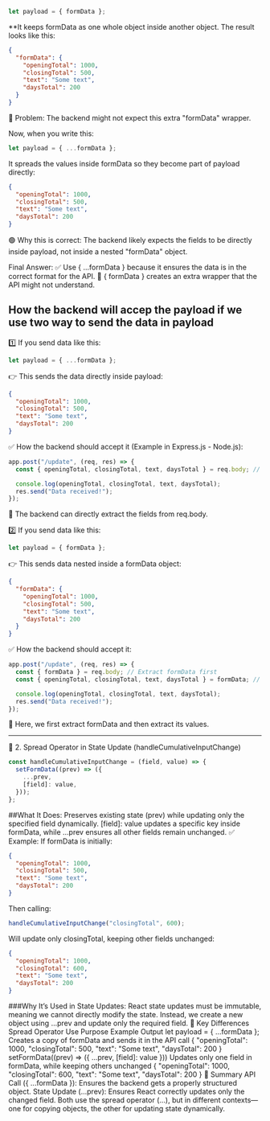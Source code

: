 ``` js 
let payload = { formData };
```

**It keeps formData as one whole object inside another object. The result looks like this:

```json
{
  "formData": {
    "openingTotal": 1000,
    "closingTotal": 500,
    "text": "Some text",
    "daysTotal": 200
  }
}
```
🔴 Problem: The backend might not expect this extra "formData" wrapper.

Now, when you write this:

```js
let payload = { ...formData };
```
It spreads the values inside formData so they become part of payload directly:

```json
{
  "openingTotal": 1000,
  "closingTotal": 500,
  "text": "Some text",
  "daysTotal": 200
}
```
🟢 Why this is correct: The backend likely expects the fields to be directly inside payload, not inside a nested "formData" object.

Final Answer:
✅ Use { ...formData } because it ensures the data is in the correct format for the API.
🚫 { formData } creates an extra wrapper that the API might not understand.

## How the backend will accep the payload if we use two way to send the data in payload
1️⃣ If you send data like this:
```js
let payload = { ...formData };
```
👉 This sends the data directly inside payload:

```json
{
  "openingTotal": 1000,
  "closingTotal": 500,
  "text": "Some text",
  "daysTotal": 200
}
```
✅ How the backend should accept it (Example in Express.js - Node.js):

```js
app.post("/update", (req, res) => {
  const { openingTotal, closingTotal, text, daysTotal } = req.body; // ✅ Directly extract values

  console.log(openingTotal, closingTotal, text, daysTotal);
  res.send("Data received!");
});
```
🔹 The backend can directly extract the fields from req.body.

2️⃣ If you send data like this:
```js
let payload = { formData };
```
👉 This sends data nested inside a formData object:

```json
{
  "formData": {
    "openingTotal": 1000,
    "closingTotal": 500,
    "text": "Some text",
    "daysTotal": 200
  }
}
```
✅ How the backend should accept it:

```js
app.post("/update", (req, res) => {
  const { formData } = req.body; // Extract formData first
  const { openingTotal, closingTotal, text, daysTotal } = formData; // Then extract values

  console.log(openingTotal, closingTotal, text, daysTotal);
  res.send("Data received!");
});
```
🔹 Here, we first extract formData and then extract its values.

------------------------------------------------------------------------------------
📌 2. Spread Operator in State Update (handleCumulativeInputChange)
```js
const handleCumulativeInputChange = (field, value) => {
  setFormData((prev) => ({
    ...prev,
    [field]: value,
  }));
};
```
##What It Does:
Preserves existing state (prev) while updating only the specified field dynamically.
[field]: value updates a specific key inside formData, while ...prev ensures all other fields remain unchanged.
✅ Example:
If formData is initially:

```json
{
  "openingTotal": 1000,
  "closingTotal": 500,
  "text": "Some text",
  "daysTotal": 200
}
```
Then calling:

```js
handleCumulativeInputChange("closingTotal", 600);
```
Will update only closingTotal, keeping other fields unchanged:

```json
{
  "openingTotal": 1000,
  "closingTotal": 600,
  "text": "Some text",
  "daysTotal": 200
}
```

###Why It’s Used in State Updates:
React state updates must be immutable, meaning we cannot directly modify the state.
Instead, we create a new object using ...prev and update only the required field.
🔹 Key Differences
Spread Operator Use	Purpose	Example Output
let payload = { ...formData };	Creates a copy of formData and sends it in the API call	{ "openingTotal": 1000, "closingTotal": 500, "text": "Some text", "daysTotal": 200 }
setFormData((prev) => ({ ...prev, [field]: value }))	Updates only one field in formData, while keeping others unchanged	{ "openingTotal": 1000, "closingTotal": 600, "text": "Some text", "daysTotal": 200 }
🔹 Summary
API Call ({ ...formData }): Ensures the backend gets a properly structured object.
State Update (...prev): Ensures React correctly updates only the changed field.
Both use the spread operator (...), but in different contexts—one for copying objects, the other for updating state dynamically.

